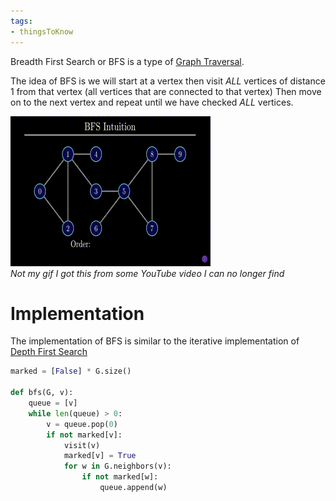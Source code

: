 ```yaml
---
tags:
- thingsToKnow
---
```


Breadth First Search or BFS is a type of [Graph Traversal](Graph%20Traversal.md). 

The idea of BFS is we will start at a vertex then visit *ALL* vertices of distance 1 from that vertex (all vertices that are connected to that vertex) Then move on to the next vertex and repeat until we have checked *ALL* vertices. 

![BFS.gif](../99%20-%20Meta/Assets/BFS.gif)  
*Not my gif I got this from some YouTube video I can no longer find*

# Implementation

The implementation of BFS is similar to the iterative implementation of [Depth First Search](Depth%20First%20Search.md)

````python
marked = [False] * G.size()

def bfs(G, v):
	queue = [v]
	while len(queue) > 0:
		v = queue.pop(0)
		if not marked[v]:
			visit(v)
			marked[v] = True
			for w in G.neighbors(v):
				if not marked[w]:
					queue.append(w)
````
